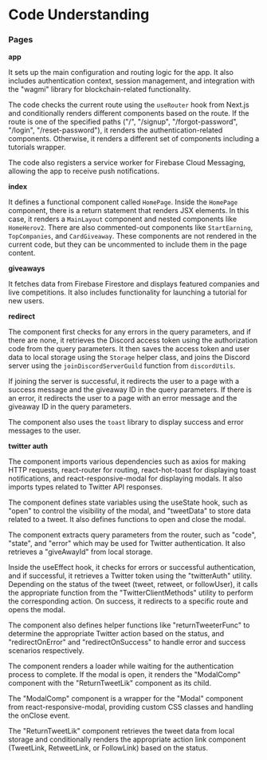 # Code Understanding

### Pages

**app**

It sets up the main configuration and routing logic for the app. It also includes authentication context, session management, and integration with the "wagmi" library for blockchain-related functionality.

The code checks the current route using the `useRouter` hook from Next.js and conditionally renders different components based on the route. If the route is one of the specified paths ("/", "/signup", "/forgot-password", "/login", "/reset-password"), it renders the authentication-related components. Otherwise, it renders a different set of components including a tutorials wrapper.

The code also registers a service worker for Firebase Cloud Messaging, allowing the app to receive push notifications.

**index**

It defines a functional component called `HomePage`. Inside the `HomePage` component, there is a return statement that renders JSX elements. In this case, it renders a `MainLayout` component and nested components like `HomeHerov2`. There are also commented-out components like `StartEarning`, `TopCompanies`, and `CardGiveaway`. These components are not rendered in the current code, but they can be uncommented to include them in the page content.

**giveaways**

It fetches data from Firebase Firestore and displays featured companies and live competitions. It also includes functionality for launching a tutorial for new users.

**redirect**

The component first checks for any errors in the query parameters, and if there are none, it retrieves the Discord access token using the authorization code from the query parameters. It then saves the access token and user data to local storage using the `Storage` helper class, and joins the Discord server using the `joinDiscordServerGuild` function from `discordUtils`.

If joining the server is successful, it redirects the user to a page with a success message and the giveaway ID in the query parameters. If there is an error, it redirects the user to a page with an error message and the giveaway ID in the query parameters.

The component also uses the `toast` library to display success and error messages to the user.

**twitter auth**

The component imports various dependencies such as axios for making HTTP requests, react-router for routing, react-hot-toast for displaying toast notifications, and react-responsive-modal for displaying modals. It also imports types related to Twitter API responses.

The component defines state variables using the useState hook, such as "open" to control the visibility of the modal, and "tweetData" to store data related to a tweet. It also defines functions to open and close the modal.

The component extracts query parameters from the router, such as "code", "state", and "error" which may be used for Twitter authentication. It also retrieves a "giveAwayId" from local storage.

Inside the useEffect hook, it checks for errors or successful authentication, and if successful, it retrieves a Twitter token using the "twitterAuth" utility. Depending on the status of the tweet (tweet, retweet, or followUser), it calls the appropriate function from the "TwitterClientMethods" utility to perform the corresponding action. On success, it redirects to a specific route and opens the modal.

The component also defines helper functions like "returnTweeterFunc" to determine the appropriate Twitter action based on the status, and "redirectOnError" and "redirectOnSuccess" to handle error and success scenarios respectively.

The component renders a loader while waiting for the authentication process to complete. If the modal is open, it renders the "ModalComp" component with the "ReturnTweetLik" component as its child.

The "ModalComp" component is a wrapper for the "Modal" component from react-responsive-modal, providing custom CSS classes and handling the onClose event.

The "ReturnTweetLik" component retrieves the tweet data from local storage and conditionally renders the appropriate action link component (TweetLink, RetweetLink, or FollowLink) based on the status.


